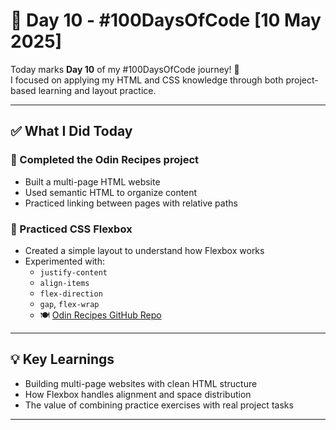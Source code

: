 # 📅 Day 10 - #100DaysOfCode [10 May 2025]

Today marks **Day 10** of my #100DaysOfCode journey! 🎉  
I focused on applying my HTML and CSS knowledge through both project-based learning and layout practice.

---

## ✅ What I Did Today

### 🔹 Completed the **Odin Recipes** project

- Built a multi-page HTML website
- Used semantic HTML to organize content
- Practiced linking between pages with relative paths

### 🔹 Practiced **CSS Flexbox**

- Created a simple layout to understand how Flexbox works
- Experimented with:
  - `justify-content`
  - `align-items`
  - `flex-direction`
  - `gap`, `flex-wrap` 
  - 🍽️ [Odin Recipes GitHub Repo](https://github.com/devxsameer/odin-recipes)

---

## 💡 Key Learnings

- Building multi-page websites with clean HTML structure
- How Flexbox handles alignment and space distribution
- The value of combining practice exercises with real project tasks

---
